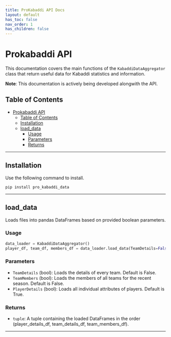 ```yaml
---
title: ProKabaddi API Docs
layout: default
has_toc: false
nav_order: 1
has_children: false
---
```



# Prokabaddi API

This documentation covers the main functions of the `KabaddiDataAggregator` class that return useful data for Kabaddi statistics and information.

**Note**: This documentation is actively being developed alongwith the API.

## Table of Contents

- [Prokabaddi API](#prokabaddi-api)
  - [Table of Contents](#table-of-contents)
  - [Installation](#installation)
  - [load\_data](#load_data)
    - [Usage](#usage)
    - [Parameters](#parameters)
    - [Returns](#returns)

---

## Installation 
Use the following command to install.

```shell
pip install pro_kabaddi_data
```

---
## load_data

Loads files into pandas DataFrames based on provided boolean parameters.

### Usage

```python
data_loader = KabaddiDataAggregator()
player_df, team_df, members_df = data_loader.load_data(TeamDetails=False, TeamMembers=False, PlayerDetails=True)
```
### Parameters
- `TeamDetails` (bool): Loads the details of every team. Default is False.
- `TeamMembers` (bool): Loads the members of all teams for the recent season. Default is False.
- `PlayerDetails` (bool): Loads all individual attributes of players. Default is True.

### Returns
- `tuple`: A tuple containing the loaded DataFrames in the order (player_details_df, team_details_df, team_members_df).

---


